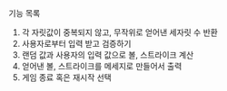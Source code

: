 기능 목록

1. 각 자릿값이 중복되지 않고, 무작위로 얻어낸 세자릿 수 반환
2. 사용자로부터 입력 받고 검증하기
3. 랜덤 값과 사용자의 입력 값으로 볼, 스트라이크 계산
4. 얻어낸 볼, 스트라이크를 메세지로 만들어서 출력
5. 게임 종료 혹은 재시작 선택